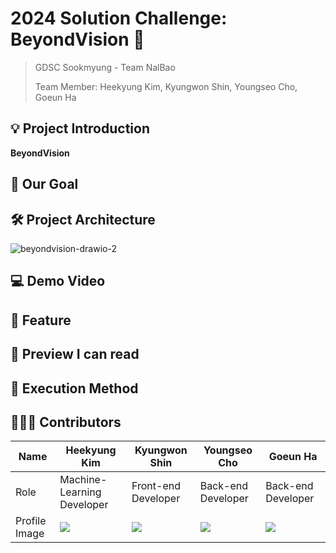 

# 2024 Solution Challenge: BeyondVision 📘

> GDSC Sookmyung - Team NalBao
>
> Team Member: Heekyung Kim, Kyungwon Shin, Youngseo Cho, Goeun Ha



## 💡 Project Introduction

**BeyondVision** 



## 🎯 Our Goal

## 🛠 Project Architecture
<img src="https://i.ibb.co/YQkcPZJ/beyondvision-drawio-2.png" alt="beyondvision-drawio-2" border="0"></a>

## 💻 Demo Video

## 📸 Feature

## 🔎 Preview I can read

## 📲 Execution Method

## 👩🏻‍💻 Contributors

| Name          | Heekyung Kim                        | Kyungwon Shin                           | Youngseo Cho                                                | Goeun Ha                                              |
| ------------- | --------------------------------- | --------------------------------- | --------------------------------------------------------- | --------------------------------------------------------- |
| Role          | Machine-Learning Developer               | Front-end Developer               | Back-end Developer                                        | Back-end Developer                                        |
| Profile Image | ![](https://avatars.githubusercontent.com/u/71302565?v=4) | ![](https://avatars.githubusercontent.com/u/93874872?v=4) | ![](https://avatars.githubusercontent.com/u/90203803?v=4) | ![](https://avatars.githubusercontent.com/u/93965468?v=4) |

